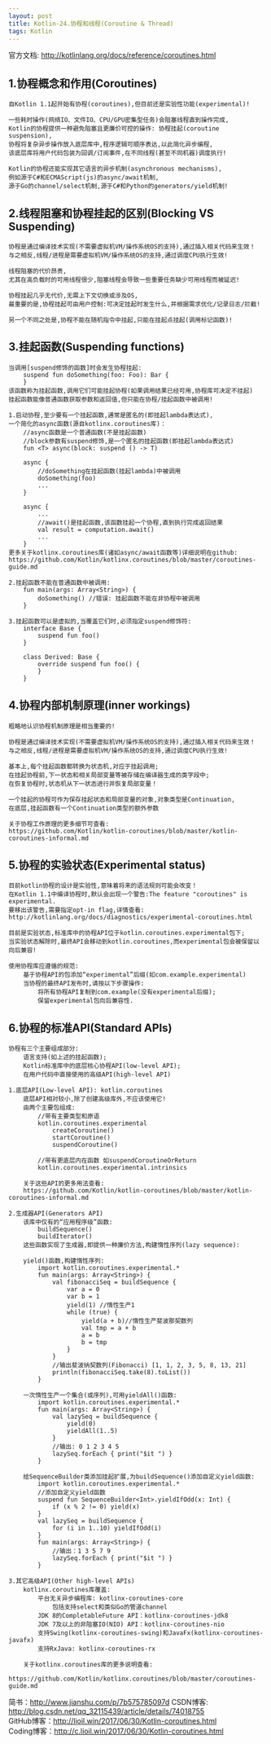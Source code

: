 ```yaml
---
layout: post
title: Kotlin-24.协程和线程(Coroutine & Thread)
tags: Kotlin
---
```

官方文档: http://kotlinlang.org/docs/reference/coroutines.html
    
## 1.协程概念和作用(Coroutines)
    自Kotlin 1.1起开始有协程(coroutines),但目前还是实验性功能(experimental)!

    一些耗时操作(网络IO、文件IO、CPU/GPU密集型任务)会阻塞线程直到操作完成,
    Kotlin的协程提供一种避免阻塞且更廉价可控的操作: 协程挂起(coroutine suspension),
    协程将复杂异步操作放入底层库中,程序逻辑可顺序表达,以此简化异步编程,
    该底层库将用户代码包装为回调/订阅事件,在不同线程(甚至不同机器)调度执行!

    Kotlin的协程还能实现其它语言的异步机制(asynchronous mechanisms),
    例如源于C#和ECMAScript(js)的async/await机制,
    源于Go的channel/select机制,源于C#和Python的generators/yield机制!

## 2.线程阻塞和协程挂起的区别(Blocking VS Suspending)
    协程是通过编译技术实现(不需要虚拟机VM/操作系统OS的支持),通过插入相关代码来生效！
    与之相反,线程/进程是需要虚拟机VM/操作系统OS的支持,通过调度CPU执行生效!

    线程阻塞的代价昂贵,
    尤其在高负载时的可用线程很少,阻塞线程会导致一些重要任务缺少可用线程而被延迟!

    协程挂起几乎无代价,无需上下文切换或涉及OS,
    最重要的是,协程挂起可由用户控制:可决定挂起时发生什么,并根据需求优化/记录日志/拦截!

    另一个不同之处是,协程不能在随机指令中挂起,只能在挂起点挂起(调用标记函数)!

## 3.挂起函数(Suspending functions)
    当调用[suspend修饰的函数]时会发生协程挂起:
        suspend fun doSomething(foo: Foo): Bar {           
        }        
    该函数称为挂起函数,调用它们可能挂起协程(如果调用结果已经可用,协程库可决定不挂起)
    挂起函数能像普通函数获取参数和返回值,但只能在协程/挂起函数中被调用!

    1.启动协程,至少要有一个挂起函数,通常是匿名的(即挂起lambda表达式),
    一个简化的async函数(源自kotlinx.coroutines库)：
        //async函数是一个普通函数(不是挂起函数)
        //block参数有suspend修饰,是一个匿名的挂起函数(即挂起lambda表达式)
        fun <T> async(block: suspend () -> T)

        async {
            //doSomething在挂起函数(挂起lambda)中被调用
            doSomething(foo)
            ...
        }

        async {
            ...
            //await()是挂起函数,该函数挂起一个协程,直到执行完成返回结果
            val result = computation.await()
            ...
        }       
    更多关于kotlinx.coroutines库(诸如async/await函数等)详细说明在github:
    https://github.com/Kotlin/kotlinx.coroutines/blob/master/coroutines-guide.md

    2.挂起函数不能在普通函数中被调用:
        fun main(args: Array<String>) {
            doSomething() //错误: 挂起函数不能在非协程中被调用
        }

    3.挂起函数可以是虚拟的,当覆盖它们时,必须指定suspend修饰符:
        interface Base {
            suspend fun foo()
        }

        class Derived: Base {
            override suspend fun foo() {                
            }
        }

## 4.协程内部机制原理(inner workings)
    粗略地认识协程机制原理是相当重要的! 

    协程是通过编译技术实现(不需要虚拟机VM/操作系统OS的支持),通过插入相关代码来生效！
    与之相反,线程/进程是需要虚拟机VM/操作系统OS的支持,通过调度CPU执行生效!

    基本上,每个挂起函数都转换为状态机,对应于挂起调用;
    在挂起协程前,下一状态和相关局部变量等被存储在编译器生成的类字段中;
    在恢复协程时,状态机从下一状态进行并恢复局部变量！

    一个挂起的协程可作为保存挂起状态和局部变量的对象,对象类型是Continuation,
    在底层,挂起函数有一个Continuation类型的额外参数

    关于协程工作原理的更多细节可查看:
    https://github.com/Kotlin/kotlin-coroutines/blob/master/kotlin-coroutines-informal.md

## 5.协程的实验状态(Experimental status)
    目前kotlin协程的设计是实验性,意味着将来的语法规则可能会改变！
    在Kotlin 1.1中编译协程时,默认会出现一个警告:The feature "coroutines" is experimental.
    要移出该警告,需要指定opt-in flag,详情查看:
    http://kotlinlang.org/docs/diagnostics/experimental-coroutines.html

    目前是实验状态,标准库中的协程API位于kotlin.coroutines.experimental包下;
    当实验状态解除时,最终API会移动到kotlin.coroutines,而experimental包会被保留以向后兼容!
    
    使用协程库应遵循的规范:
        基于协程API的包添加“experimental”后缀(如com.example.experimental)
        当协程的最终API发布时,请按以下步骤操作:
            将所有协程API复制到com.example(没有experimental后缀);
            保留experimental包向后兼容性.

## 6.协程的标准API(Standard APIs)
    协程有三个主要组成部分:
        语言支持(如上述的挂起函数);
        Kotlin标准库中的底层核心协程API(low-level API);
        在用户代码中直接使用的高级API(high-level API)

    1.底层API(Low-level API): kotlin.coroutines
        底层API相对较小,除了创建高级库外,不应该使用它!
        由两个主要包组成:
            //带有主要类型和原语
            kotlin.coroutines.experimental 
                createCoroutine()
                startCoroutine()
                suspendCoroutine()
            
            //带有更底层内在函数 如suspendCoroutineOrReturn
            kotlin.coroutines.experimental.intrinsics

        关于这些API的更多用法查看:
        https://github.com/Kotlin/kotlin-coroutines/blob/master/kotlin-coroutines-informal.md
    
    2.生成器API(Generators API)
        该库中仅有的“应用程序级”函数:
            buildSequence()
            buildIterator()
        这些函数实现了生成器,即提供一种廉价方法,构建惰性序列(lazy sequence):

        yield()函数,构建惰性序列:
            import kotlin.coroutines.experimental.*
            fun main(args: Array<String>) {
                val fibonacciSeq = buildSequence {
                    var a = 0
                    var b = 1
                    yield(1) //惰性生产1
                    while (true) {
                        yield(a + b)//惰性生产斐波那契数列
                        val tmp = a + b
                        a = b
                        b = tmp
                    }
                }
                //输出斐波纳契数列(Fibonacci) [1, 1, 2, 3, 5, 8, 13, 21]
                println(fibonacciSeq.take(8).toList())
            }

        一次惰性生产一个集合(或序列),可用yieldAll()函数:
            import kotlin.coroutines.experimental.*
            fun main(args: Array<String>) {
                val lazySeq = buildSequence {
                    yield(0)
                    yieldAll(1..5) 
                }
                //输出: 0 1 2 3 4 5
                lazySeq.forEach { print("$it ") }
            }

        给SequenceBuilder类添加挂起扩展,为buildSequence()添加自定义yield函数:
            import kotlin.coroutines.experimental.*            
            //添加自定义yield函数
            suspend fun SequenceBuilder<Int>.yieldIfOdd(x: Int) {
                if (x % 2 != 0) yield(x)
            }
            val lazySeq = buildSequence {
                for (i in 1..10) yieldIfOdd(i)
            }
            fun main(args: Array<String>) {
                //输出：1 3 5 7 9
                lazySeq.forEach { print("$it ") }
            }

    3.其它高级API(Other high-level APIs)
        kotlinx.coroutines库覆盖:
            平台无关异步编程库: kotlinx-coroutines-core
                包括支持select和类似Go的管道channel
            JDK 8的CompletableFuture API：kotlinx-coroutines-jdk8
            JDK 7及以上的非阻塞IO(NIO) API：kotlinx-coroutines-nio
            支持Swing(kotlinx-coroutines-swing)和JavaFx(kotlinx-coroutines-javafx)
            支持RxJava: kotlinx-coroutines-rx

        关于kotlinx.coroutines库的更多说明查看:
        https://github.com/Kotlin/kotlinx.coroutines/blob/master/coroutines-guide.md

简书：http://www.jianshu.com/p/7b575785097d 
CSDN博客: http://blog.csdn.net/qq_32115439/article/details/74018755   
GitHub博客：http://lioil.win/2017/06/30/Kotlin-coroutines.html   
Coding博客：http://c.lioil.win/2017/06/30/Kotlin-coroutines.html